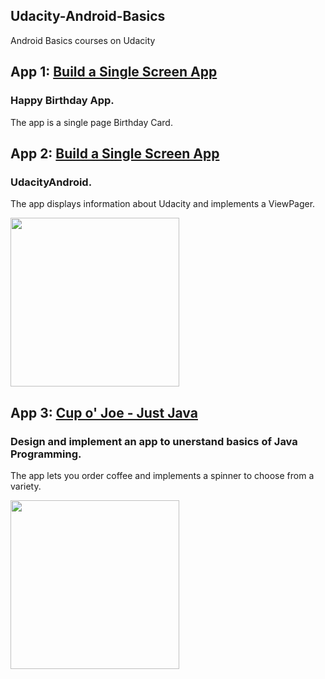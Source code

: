 ## Udacity-Android-Basics

Android Basics courses on Udacity


## App 1: [Build a Single Screen App](https://github.com/kkdroidgit/Udacity-Android-Basics/tree/master/UdacityAndroid)
### Happy Birthday App.
The app is a single page Birthday Card. 


## App 2: [Build a Single Screen App](https://github.com/kkdroidgit/Udacity-Android-Basics/tree/master/UdacityAndroid)
### UdacityAndroid.
The app displays information about Udacity and implements a ViewPager. 


<img src="https://i.imgur.com/97o5qVz.png" width="270">


## App 3: [Cup o' Joe - Just Java](https://github.com/kkdroidgit/Udacity-Android-Basics/tree/master/UdacityAndroid)
### Design and implement an app to unerstand basics of Java Programming.
The app lets you order coffee and implements a spinner to choose from a variety. 

<img src="https://i.imgur.com/dyYopBS.png" width="270">
